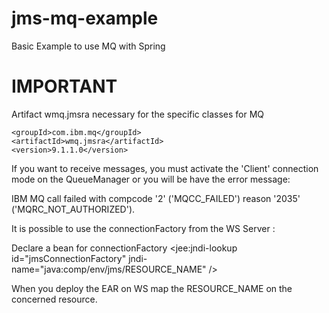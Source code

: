 # jms-mq-example
Basic Example to use MQ with Spring

# IMPORTANT
Artifact wmq.jmsra necessary for the specific classes for MQ

    <groupId>com.ibm.mq</groupId>
    <artifactId>wmq.jmsra</artifactId>
    <version>9.1.1.0</version>

If you want to receive messages, you must activate the 'Client' connection mode on the QueueManager or you will be have the error message:

IBM MQ call failed with compcode '2' ('MQCC_FAILED') reason '2035' ('MQRC_NOT_AUTHORIZED').

It is possible to use the connectionFactory from the WS Server :

Declare a bean for connectionFactory <jee:jndi-lookup id="jmsConnectionFactory" jndi-name="java:comp/env/jms/RESOURCE_NAME" />

When you deploy the EAR on WS map the RESOURCE_NAME on the concerned resource.
